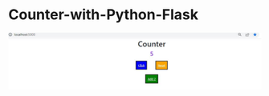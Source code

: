 # Counter-with-Python-Flask

![alt text](https://github.com/michaellay2022/Counter-with-Python-Flask/blob/main/Counter.JPG?raw=true)

